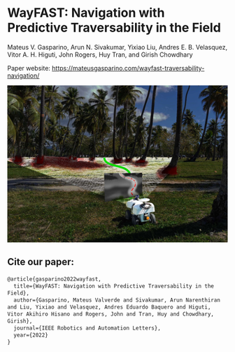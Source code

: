 # WayFAST: Navigation with Predictive Traversability in the Field
Mateus V. Gasparino, Arun N. Sivakumar, Yixiao Liu, Andres E. B. Velasquez, Vitor A. H. Higuti, John Rogers, Huy Tran, and Girish Chowdhary

Paper website: https://mateusgasparino.com/wayfast-traversability-navigation/

<img src="./images/WayFAST.jpg" width="700">

## Cite our paper:
```
@article{gasparino2022wayfast,
  title={WayFAST: Navigation with Predictive Traversability in the Field},
  author={Gasparino, Mateus Valverde and Sivakumar, Arun Narenthiran and Liu, Yixiao and Velasquez, Andres Eduardo Baquero and Higuti, Vitor Akihiro Hisano and Rogers, John and Tran, Huy and Chowdhary, Girish},
  journal={IEEE Robotics and Automation Letters},
  year={2022}
}
```
